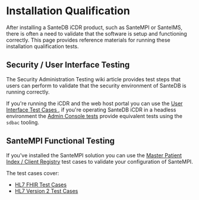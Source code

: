 # Installation Qualification

After installing a SanteDB iCDR product, such as SanteMPI or SanteIMS, there is often a need to validate that the software is setup and functioning correctly. This page provides reference materials for running these installation qualification tests.

## Security / User Interface Testing

The Security Administration Testing wiki article provides test steps that users can perform to validate that the security environment of SanteDB is running correctly.&#x20;

If you're running the iCDR and the web host portal you can use the [User Interface Test Cases ](security-administration-testing/test-cases-for-ui-1/), if you're operating SanteDB iCDR in a headless environment the [Admin Console tests](security-administration-testing/test-cases-for-santedb-admin-console/) provide equivalent tests using the `sdbac` tooling.

## SanteMPI Functional Testing

If you've installed the SanteMPI solution you can use the [Master Patient Index / Client Registry](fhir-interface-validation/) test cases to validate your configuration of SanteMPI.

The test cases cover:

* [HL7 FHIR Test Cases ](fhir-interface-validation/mpi-cr-test-cases-for-fhir/)
* [HL7 Version 2 Test Cases](fhir-interface-validation/mpi-cr-test-cases-for-hl7v2/)

